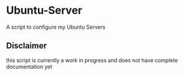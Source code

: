 # Ubuntu-Server
 A script to configure my Ubuntu Servers

## Disclaimer
this script is currently a work in progress and does not have complete documentation yet
